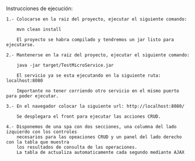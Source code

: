 Instrucciones de ejecución:

    1.- Colocarse en la raiz del proyecto, ejecutar el siguiente comando: 

        mvn clean install

        El proyecto se habra compilado y tendremos un jar listo para ejecutarse.

    2.- Mantenerse en la raiz del proyecto, ejecutar el siguiente comando: 

        java -jar target/TestMicroService.jar

        El servicio ya se esta ejecutando en la siguiente ruta: localhost:8080

        Importante no tener corriendo otro servicio en el mismo puerto para poder ejecutar.

    3.- En el navegador colocar la siguiente url: http://localhost:8080/

        Se desplegara el front para ejecutar las acciones CRUD.

    4.- Disponemos de una spa con dos secciones, una columna del lado izquierdo con los controles
        necesarios para las opeaciones CRUD y un panel del lado derecho con la tabla que muestra
        los resultados de consulta de las operaciones. 
        La tabla de actualiza automaticamente cada segundo mediante AJAX